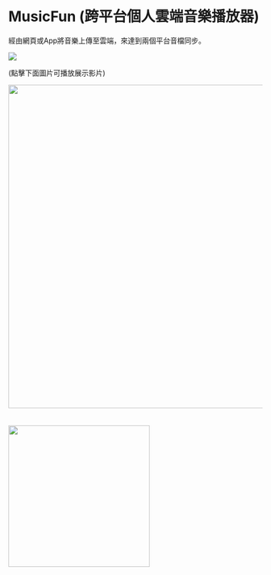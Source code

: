# MusicFun (跨平台個人雲端音樂播放器)
  經由網頁或App將音樂上傳至雲端，來達到兩個平台音檔同步。

![](http://140.137.51.95/yi/logo083122-01-01.png)

<p>(點擊下面圖片可播放展示影片)</p>
<a href="http://musicfun.000webhostapp.com/musicfun_pc.mp4">
  <img src="https://s26.postimg.org/8dmksupvd/musicfun_pc2.gif" width="640" >
</a>
<br />
<br />
<br />
<a href="http://musicfun.000webhostapp.com/musicfun_phone.mp4">
  <img src="http://musicfun.000webhostapp.com/musicfun_phone.jpg" width="280">
</a>



